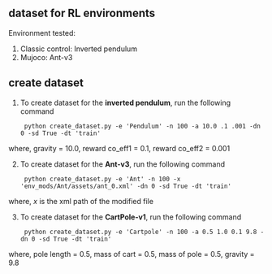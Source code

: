 ## dataset for RL environments
Environment tested: 

1. Classic control: Inverted pendulum
2. Mujoco: Ant-v3

## create dataset

1. To create dataset for the **inverted pendulum**, run the following command

        python create_dataset.py -e 'Pendulum' -n 100 -a 10.0 .1 .001 -dn 0 -sd True -dt 'train'
        
 where, gravity = $10.0$, reward co_eff1 = $0.1$, reward co_eff2 = $0.001$
 
 
2. To create dataset for the **Ant-v3**, run the following command

        python create_dataset.py -e 'Ant' -n 100 -x 'env_mods/Ant/assets/ant_0.xml' -dn 0 -sd True -dt 'train'
        
 where, $x$ is the xml path of the modified file
 
3. To create dataset for the **CartPole-v1**, run the following command

        python create_dataset.py -e 'Cartpole' -n 100 -a 0.5 1.0 0.1 9.8 -dn 0 -sd True -dt 'train'
        
 where, pole length = $0.5$, mass of cart = $0.5$, mass of pole = $0.5$, gravity = $9.8$
        
        
